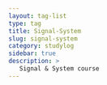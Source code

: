 ```yaml
---
layout: tag-list
type: tag
title: Signal-System
slug: signal-system
category: studylog
sidebar: true
description: >
   Signal & System course
---
```

